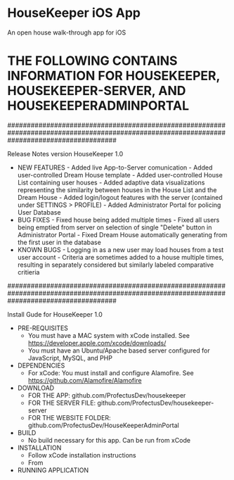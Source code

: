 # HouseKeeper iOS App
An open house walk-through app for iOS

# THE FOLLOWING CONTAINS INFORMATION FOR HOUSEKEEPER, HOUSEKEEPER-SERVER, AND HOUSEKEEPERADMINPORTAL

############################################################################################################################################

Release Notes version HouseKeeper 1.0
-	NEW FEATURES
		- Added live App-to-Server comunication
		- Added user-controlled Dream House template
		- Added user-controlled House List containing user houses
		- Added adaptive data visualizations representing the similarity between houses in the House List and the Dream House
		- Added login/logout features with the server (contained under SETTINGS > PROFILE)
		- Added Administrator Portal for policing User Database
-	BUG FIXES
		- Fixed house being added multiple times
		- Fixed all users being emptied from server on selection of single "Delete" button in Administrator Portal
		- Fixed Dream House automatically generating from the first user in the database
-	KNOWN BUGS
		- Logging in as a new user may load houses from a test user account
		- Criteria are sometimes added to a house multiple times, resulting in separately considered but similarly labeled comparative critieria

############################################################################################################################################

Install Gude for HouseKeeper 1.0
- PRE-REQUISITES
	- You must have a MAC system with xCode installed. See https://developer.apple.com/xcode/downloads/
	- You must have an Ubuntu/Apache based server configured for JavaScript, MySQL, and PHP
- DEPENDENCIES
	- For xCode: You must install and configure Alamofire. See https://github.com/Alamofire/Alamofire
- DOWNLOAD
	- FOR THE APP: github.com/ProfectusDev/housekeeper
	- FOR THE SERVER FILE: github.com/ProfectusDev/housekeeper-server
	- FOR THE WEBSITE FOLDER: github.com/ProfectusDev/HouseKeeperAdminPortal
- BUILD
	- No build necessary for this app. Can be run from xCode
- INSTALLATION
	- Follow xCode installation instructions
	- From 
- RUNNING APPLICATION